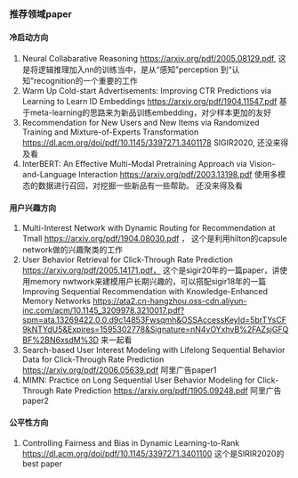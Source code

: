### 推荐领域paper
#### 冷启动方向
1. Neural Collabarative Reasoning https://arxiv.org/pdf/2005.08129.pdf, 这是将逻辑推理加入nn的训练当中，是从“感知”perception 到“认知”recognition的一个重要的工作
2. Warm Up Cold-start Advertisements: Improving CTR Predictions via Learning to Learn ID Embeddings https://arxiv.org/pdf/1904.11547.pdf 基于meta-learning的思路来为新品训练embedding，对少样本更加的友好
3. Recommendation for New Users and New Items via Randomized Training and Mixture-of-Experts Transformation https://dl.acm.org/doi/pdf/10.1145/3397271.3401178  SIGIR2020, 还没来得及看
4. InterBERT: An Effective Multi-Modal Pretraining Approach via Vision-and-Language Interaction https://arxiv.org/pdf/2003.13198.pdf 使用多模态的数据进行召回，对挖掘一些新品有一些帮助。 还没来得及看

#### 用户兴趣方向
1. Multi-Interest Network with Dynamic Routing for Recommendation at Tmall https://arxiv.org/pdf/1904.08030.pdf ， 这个是利用hilton的capsule network做的兴趣聚类的工作
2. User Behavior Retrieval for Click-Through Rate Prediction https://arxiv.org/pdf/2005.14171.pdf， 这个是sigir20年的一篇paper，讲使用memory nwtwork来建模用户长期兴趣的，可以搭配sigir18年的一篇Improving Sequential Recommendation with Knowledge-Enhanced Memory Networks https://ata2.cn-hangzhou.oss-cdn.aliyun-inc.com/acm/10.1145_3209978.3210017.pdf?spm=ata.13269422.0.0.d9c14853Fwsqmh&OSSAccessKeyId=5brTYsCF9kNTYdU5&Expires=1595302778&Signature=nN4vOYxhvB%2FAZsjGFQBF%2BN6xsdM%3D  来一起看  
3. Search-based User Interest Modeling with Lifelong Sequential Behavior Data for Click-Through Rate Prediction  https://arxiv.org/pdf/2006.05639.pdf 阿里广告paper1
4. MIMN: Practice on Long Sequential User Behavior Modeling for Click-Through Rate Prediction https://arxiv.org/pdf/1905.09248.pdf 阿里广告paper2

#### 公平性方向
1. Controlling Fairness and Bias in Dynamic Learning-to-Rank https://dl.acm.org/doi/pdf/10.1145/3397271.3401100 这个是SIRIR2020的best paper

